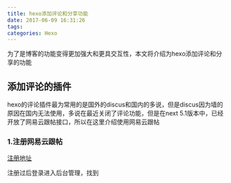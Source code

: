 ```yaml
---
title: hexo添加评论和分享功能
date: 2017-06-09 16:31:26
tags:
categories: Hexo
---
```


为了是博客的功能变得更加强大和更具交互性，本文将介绍为hexo添加评论和分享的功能

<!--more-->

## 添加评论的插件

hexo的评论插件最为常用的是国外的discus和国内的多说，但是discus因为墙的原因在国内无法使用，多说在最近关闭了评论功能，但是在next 5.1版本中，已经开放了网易云跟帖接口，所以在这里介绍使用网易云跟帖

### 1.注册网易云跟帖

[注册地址](https://gentie.163.com/index.html)

注册过后登录进入后台管理，找到
